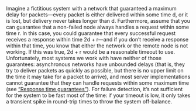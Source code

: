 Imagine a fictitious system with a network that guaranteed a maximum delay for packets—every packet
is either delivered within some time d, or it is lost, but delivery never takes longer than d.
Furthermore, assume that you can guarantee that a non-failed node always handles a request within
some time r. In this case, you could guarantee that every successful request receives a response
within time 2d + r—and if you don’t receive a response within that time, you know
that either the network or the remote node is not working. If this was true,
2d + r would be a reasonable timeout to use. 
Unfortunately, most systems we work with have neither of those guarantees: asynchronous networks
have unbounded delays (that is, they try to deliver packets as quickly as possible, but there is
no upper limit on the time it may take for a packet to arrive), and most server implementations
cannot guarantee that they can handle requests within some maximum time (see
[“Response time guarantees”](#sec_distributed_clocks_realtime)). For failure detection, it’s not sufficient for the system to
be fast most of the time: if your timeout is low, it only takes a transient spike in round-trip
times to throw the system off-balance.